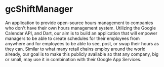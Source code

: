 gcShiftManager
==============

An application to provide open-source hours management to companies who don't have their own hours management system. Utilizing the Google Calendar API, and Dart, our aim is to build an application that will empower managers to be able to create schedules for their employees from anywhere and for employees to be able to see, post, or swap their hours as they can. Similar to what many retail chains employ around the world already, our goal is to make this publicly available so that any company, big or small, may use it in combination with their Google App Services.
